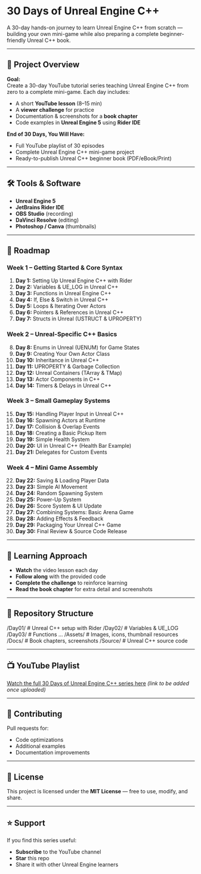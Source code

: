 # 30 Days of Unreal Engine C++

A 30-day hands-on journey to learn Unreal Engine C++ from scratch — building your own mini-game while also preparing a complete beginner-friendly Unreal C++ book.

---

## 📌 Project Overview
**Goal:**  
Create a 30-day YouTube tutorial series teaching Unreal Engine C++ from zero to a complete mini-game. Each day includes:
- A short **YouTube lesson** (8–15 min)
- A **viewer challenge** for practice
- Documentation & screenshots for a **book chapter**
- Code examples in **Unreal Engine 5** using **Rider IDE**

**End of 30 Days, You Will Have:**
- Full YouTube playlist of 30 episodes
- Complete Unreal Engine C++ mini-game project
- Ready-to-publish Unreal C++ beginner book (PDF/eBook/Print)

---

## 🛠 Tools & Software
- **Unreal Engine 5**
- **JetBrains Rider IDE**
- **OBS Studio** (recording)
- **DaVinci Resolve** (editing)
- **Photoshop / Canva** (thumbnails)

---

## 📅 Roadmap

### **Week 1 – Getting Started & Core Syntax**
1. **Day 1:** Setting Up Unreal Engine C++ with Rider  
2. **Day 2:** Variables & UE_LOG in Unreal C++  
3. **Day 3:** Functions in Unreal Engine C++  
4. **Day 4:** If, Else & Switch in Unreal C++  
5. **Day 5:** Loops & Iterating Over Actors  
6. **Day 6:** Pointers & References in Unreal C++  
7. **Day 7:** Structs in Unreal (USTRUCT & UPROPERTY)  

### **Week 2 – Unreal-Specific C++ Basics**
8. **Day 8:** Enums in Unreal (UENUM) for Game States  
9. **Day 9:** Creating Your Own Actor Class  
10. **Day 10:** Inheritance in Unreal C++  
11. **Day 11:** UPROPERTY & Garbage Collection  
12. **Day 12:** Unreal Containers (TArray & TMap)  
13. **Day 13:** Actor Components in C++  
14. **Day 14:** Timers & Delays in Unreal C++  

### **Week 3 – Small Gameplay Systems**
15. **Day 15:** Handling Player Input in Unreal C++  
16. **Day 16:** Spawning Actors at Runtime  
17. **Day 17:** Collision & Overlap Events  
18. **Day 18:** Creating a Basic Pickup Item  
19. **Day 19:** Simple Health System  
20. **Day 20:** UI in Unreal C++ (Health Bar Example)  
21. **Day 21:** Delegates for Custom Events  

### **Week 4 – Mini Game Assembly**
22. **Day 22:** Saving & Loading Player Data  
23. **Day 23:** Simple AI Movement  
24. **Day 24:** Random Spawning System  
25. **Day 25:** Power-Up System  
26. **Day 26:** Score System & UI Update  
27. **Day 27:** Combining Systems: Basic Arena Game  
28. **Day 28:** Adding Effects & Feedback  
29. **Day 29:** Packaging Your Unreal C++ Game  
30. **Day 30:** Final Review & Source Code Release  

---

## 🎯 Learning Approach
- **Watch** the video lesson each day  
- **Follow along** with the provided code  
- **Complete the challenge** to reinforce learning  
- **Read the book chapter** for extra detail and screenshots  

---

## 📂 Repository Structure
/Day01/ # Unreal C++ setup with Rider
/Day02/ # Variables & UE_LOG
/Day03/ # Functions
...
/Assets/ # Images, icons, thumbnail resources
/Docs/ # Book chapters, screenshots
/Source/ # Unreal C++ source code


---

## 📺 YouTube Playlist
[Watch the full 30 Days of Unreal Engine C++ series here](https://www.youtube.com/) *(link to be added once uploaded)*

---

## 🤝 Contributing
Pull requests for:
- Code optimizations
- Additional examples
- Documentation improvements

---

## 📜 License
This project is licensed under the **MIT License** — free to use, modify, and share.

---

## ⭐ Support
If you find this series useful:
- **Subscribe** to the YouTube channel  
- **Star** this repo  
- Share it with other Unreal Engine learners
